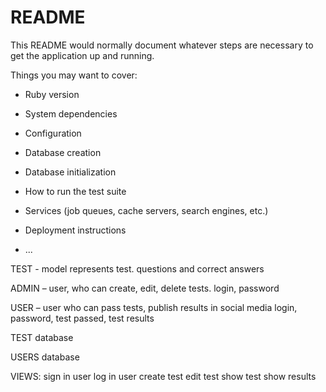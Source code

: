 # README

This README would normally document whatever steps are necessary to get the
application up and running.

Things you may want to cover:

* Ruby version

* System dependencies

* Configuration

* Database creation

* Database initialization

* How to run the test suite

* Services (job queues, cache servers, search engines, etc.)

* Deployment instructions

* ...

TEST - model represents test.
questions and correct answers

ADMIN – user, who can create, edit, delete tests.
login, password

USER – user who can pass tests, publish results in social media
login, password, test passed, test results

TEST database

USERS database

VIEWS:
 sign in user
 log in user
 create test
 edit test
 show test
 show results